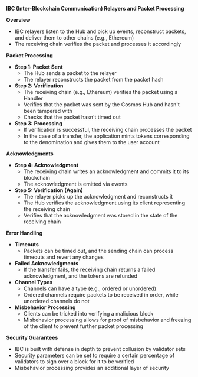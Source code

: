 
**IBC (Inter-Blockchain Communication) Relayers and Packet Processing**

**Overview**

* IBC relayers listen to the Hub and pick up events, reconstruct packets, and deliver them to other chains (e.g., Ethereum)
* The receiving chain verifies the packet and processes it accordingly

**Packet Processing**

* **Step 1: Packet Sent**
	+ The Hub sends a packet to the relayer
	+ The relayer reconstructs the packet from the packet hash
* **Step 2: Verification**
	+ The receiving chain (e.g., Ethereum) verifies the packet using a Handler
	+ Verifies that the packet was sent by the Cosmos Hub and hasn't been tampered with
	+ Checks that the packet hasn't timed out
* **Step 3: Processing**
	+ If verification is successful, the receiving chain processes the packet
	+ In the case of a transfer, the application mints tokens corresponding to the denomination and gives them to the user account

**Acknowledgments**

* **Step 4: Acknowledgment**
	+ The receiving chain writes an acknowledgment and commits it to its blockchain
	+ The acknowledgment is emitted via events
* **Step 5: Verification (Again)**
	+ The relayer picks up the acknowledgment and reconstructs it
	+ The Hub verifies the acknowledgment using its client representing the receiving chain
	+ Verifies that the acknowledgment was stored in the state of the receiving chain

**Error Handling**

* **Timeouts**
	+ Packets can be timed out, and the sending chain can process timeouts and revert any changes
* **Failed Acknowledgments**
	+ If the transfer fails, the receiving chain returns a failed acknowledgment, and the tokens are refunded
* **Channel Types**
	+ Channels can have a type (e.g., ordered or unordered)
	+ Ordered channels require packets to be received in order, while unordered channels do not
* **Misbehavior Processing**
	+ Clients can be tricked into verifying a malicious block
	+ Misbehavior processing allows for proof of misbehavior and freezing of the client to prevent further packet processing

**Security Guarantees**

* IBC is built with defense in depth to prevent collusion by validator sets
* Security parameters can be set to require a certain percentage of validators to sign over a block for it to be verified
* Misbehavior processing provides an additional layer of security